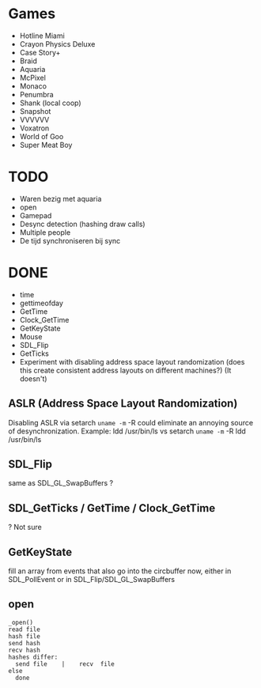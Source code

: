 # Games

* Hotline Miami
* Crayon Physics Deluxe
* Case Story+
* Braid
* Aquaria
* McPixel
* Monaco
* Penumbra
* Shank (local coop)
* Snapshot
* VVVVVV
* Voxatron
* World of Goo
* Super Meat Boy

# TODO
* Waren bezig met aquaria
* open
* Gamepad
* Desync detection (hashing draw calls)
* Multiple people
* De tijd synchroniseren bij sync

# DONE
* time
* gettimeofday
* GetTime
* Clock_GetTime
* GetKeyState
* Mouse
* SDL_Flip
* GetTicks
* Experiment with disabling address space layout randomization (does this create consistent address layouts on different machines?) (It doesn't)

## ASLR (Address Space Layout Randomization)
Disabling ASLR via setarch `uname -m` -R <program> could eliminate an annoying source of desynchronization. Example:
    ldd /usr/bin/ls
vs
    setarch `uname -m` -R ldd /usr/bin/ls

## SDL_Flip
same as SDL_GL_SwapBuffers ?

## SDL_GetTicks / GetTime / Clock_GetTime
? Not sure 

## GetKeyState
fill an array from events that also go into the circbuffer now, either in SDL_PollEvent or in SDL_Flip/SDL_GL_SwapBuffers

## open
    _open()
    read file
    hash file
    send hash
    recv hash
    hashes differ:
      send file    |    recv  file
    else
      done
